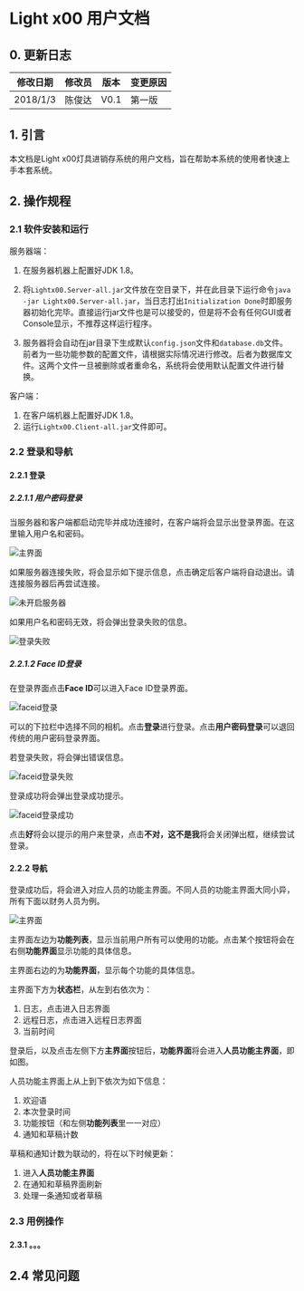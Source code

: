 # Light x00 用户文档


## 0. 更新日志

| 修改日期 | 修改员 | 版本 | 变更原因 |
| -- | --- | -- | --- |
| 2018/1/3 | 陈俊达 | V0.1 | 第一版 |

## 1. 引言

本文档是Light x00灯具进销存系统的用户文档，旨在帮助本系统的使用者快速上手本套系统。

## 2. 操作规程

### 2.1 软件安装和运行

服务器端：

1. 在服务器机器上配置好JDK 1.8。

2. 将`Lightx00.Server-all.jar`文件放在空目录下，并在此目录下运行命令`java -jar Lightx00.Server-all.jar`，当日志打出`Initialization Done`时即服务器初始化完毕。直接运行jar文件也是可以接受的，但是将不会有任何GUI或者Console显示，不推荐这样运行程序。

3. 服务器将会自动在jar目录下生成默认`config.json`文件和`database.db`文件。前者为一些功能参数的配置文件，请根据实际情况进行修改。后者为数据库文件。这两个文件一旦被删除或者重命名，系统将会使用默认配置文件进行替换。

客户端：

1. 在客户端机器上配置好JDK 1.8。
2. 运行`Lightx00.Client-all.jar`文件即可。

### 2.2 登录和导航

#### 2.2.1 登录

##### 2.2.1.1 用户密码登录

当服务器和客户端都启动完毕并成功连接时，在客户端将会显示出登录界面。在这里输入用户名和密码。

![主界面](./img/登录和导航/登录界面.png)

如果服务器连接失败，将会显示如下提示信息，点击确定后客户端将自动退出。请连接服务器后再尝试连接。

![未开启服务器](./img/登录和导航/未开启服务器.png)

如果用户名和密码无效，将会弹出登录失败的信息。

![登录失败](./img/登录和导航/登录失败.png)

##### 2.2.1.2 Face ID登录

在登录界面点击**Face ID**可以进入Face ID登录界面。

![faceid登录](./img/登录和导航/faceid登录.png)

可以的下拉栏中选择不同的相机。点击**登录**进行登录。点击**用户密码登录**可以退回传统的用户密码登录界面。

若登录失败，将会弹出错误信息。

![faceid登录失败](./img/登录和导航/faceid登录失败.png)

登录成功将会弹出登录成功提示。

![faceid登录成功](./img/登录和导航/faceid登录成功.png)

点击**好**将会以提示的用户来登录，点击**不对，这不是我**将会关闭弹出框，继续尝试登录。



#### 2.2.2 导航

登录成功后，将会进入对应人员的功能主界面。不同人员的功能主界面大同小异，所有下面以财务人员为例。

![主界面](./img/登录和导航/主界面.png)

主界面左边为**功能列表**，显示当前用户所有可以使用的功能。点击某个按钮将会在右侧**功能界面**显示功能的具体信息。

主界面右边的为**功能界面**，显示每个功能的具体信息。

主界面下方为**状态栏**，从左到右依次为：

1. 日志，点击进入日志界面
2. 远程日志，点击进入远程日志界面
3. 当前时间

登录后，以及点击左侧下方**主界面**按钮后，**功能界面**将会进入**人员功能主界面**，即如图。

人员功能主界面上从上到下依次为如下信息：

1. 欢迎语
2. 本次登录时间
3. 功能按钮（和左侧**功能列表**里一一对应）
4. 通知和草稿计数

草稿和通知计数为联动的，将在以下时候更新：

1. 进入**人员功能主界面**
2. 在通知和草稿界面刷新
3. 处理一条通知或者草稿

### 2.3 用例操作

#### 2.3.1 。。。

## 2.4 常见问题 

